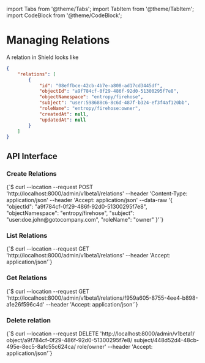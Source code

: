 import Tabs from '@theme/Tabs';
import TabItem from '@theme/TabItem';
import CodeBlock from '@theme/CodeBlock';

# Managing Relations

A relation in Shield looks like

```json
{
    "relations": [
        {
            "id": "08effbce-42cb-4b7e-a808-ad17cd3445df",
            "objectId": "a9f784cf-0f29-486f-92d0-51300295f7e8",
            "objectNamespace": "entropy/firehose",
            "subject": "user:598688c6-8c6d-487f-b324-ef3f4af120bb",
            "roleName": "entropy/firehose:owner",
            "createdAt": null,
            "updatedAt": null
        }
    ]
}
```

## API Interface

### Create Relations

<Tabs groupId="api">
  <TabItem value="HTTP" label="HTTP" default>
        <CodeBlock className="language-bash">
    {`$ curl --location --request POST 'http://localhost:8000/admin/v1beta1/relations'
--header 'Content-Type: application/json'
--header 'Accept: application/json'
--data-raw '{
  "objectId": "a9f784cf-0f29-486f-92d0-51300295f7e8",
  "objectNamespace": "entropy/firehose",
  "subject": "user:doe.john@gotocompany.com",
  "roleName": "owner"
}'`}
    </CodeBlock>
  </TabItem>
</Tabs>

### List Relations

<Tabs groupId="api">
  <TabItem value="HTTP" label="HTTP" default>
        <CodeBlock className="language-bash">
    {`$ curl --location --request GET 'http://localhost:8000/admin/v1beta1/relations'
--header 'Accept: application/json'`}
    </CodeBlock>
  </TabItem>
</Tabs>

### Get Relations

<Tabs groupId="api">
  <TabItem value="HTTP" label="HTTP" default>
        <CodeBlock className="language-bash">
    {`$ curl --location --request GET 'http://localhost:8000/admin/v1beta1/relations/f959a605-8755-4ee4-b898-a1e26f596c4d'
--header 'Accept: application/json'`}
    </CodeBlock>
  </TabItem>
</Tabs>

### Delete relation

<Tabs groupId="api">
  <TabItem value="HTTP" label="HTTP" default>
        <CodeBlock className="language-bash">
    {`$ curl --location --request DELETE 'http://localhost:8000/admin/v1beta1/
    object/a9f784cf-0f29-486f-92d0-51300295f7e8/
    subject/448d52d4-48cb-495e-8ec5-8afc55c624ca/
    role/owner'
--header 'Accept: application/json'`}
    </CodeBlock>
  </TabItem>
</Tabs>